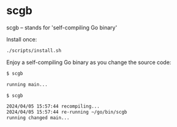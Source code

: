 # scgb

scgb – stands for 'self-compiling Go binary'

Install once:

```sh
./scripts/install.sh
```

Enjoy a self-compiling Go binary as you change the source code:

```sh
$ scgb

running main...

$ scgb

2024/04/05 15:57:44 recompiling...
2024/04/05 15:57:44 re-running ~/go/bin/scgb
running changed main...
```
